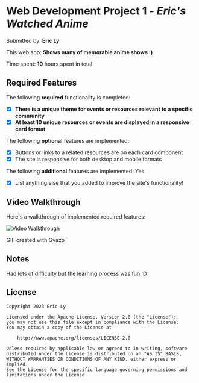 # Web Development Project 1 - *Eric's Watched Anime*

Submitted by: **Eric Ly**

This web app: **Shows many of memorable anime shows :)**

Time spent: **10** hours spent in total

## Required Features

The following **required** functionality is completed:

- [X] **There is a unique theme for events or resources relevant to a specific community**
- [X] **At least 10 unique resources or events are displayed in a responsive card format**

The following **optional** features are implemented:

- [X] Buttons or links to a related resources are on each card component
- [X] The site is responsive for both desktop and mobile formats

The following **additional** features are implemented: Yes.

* [X] List anything else that you added to improve the site's functionality!

## Video Walkthrough

Here's a walkthrough of implemented required features:

<img src='https://i.gyazo.com/cd7d98892c99a8ac3fad252b6bac33c6.gif' title='Video Walkthrough' width='' alt='Video Walkthrough' />

<!-- Replace this with whatever GIF tool you used! -->
GIF created with Gyazo

## Notes

Had lots of difficulty but the learning process was fun :D

## License

    Copyright 2023 Eric Ly

    Licensed under the Apache License, Version 2.0 (the "License");
    you may not use this file except in compliance with the License.
    You may obtain a copy of the License at

        http://www.apache.org/licenses/LICENSE-2.0

    Unless required by applicable law or agreed to in writing, software
    distributed under the License is distributed on an "AS IS" BASIS,
    WITHOUT WARRANTIES OR CONDITIONS OF ANY KIND, either express or implied.
    See the License for the specific language governing permissions and
    limitations under the License.
